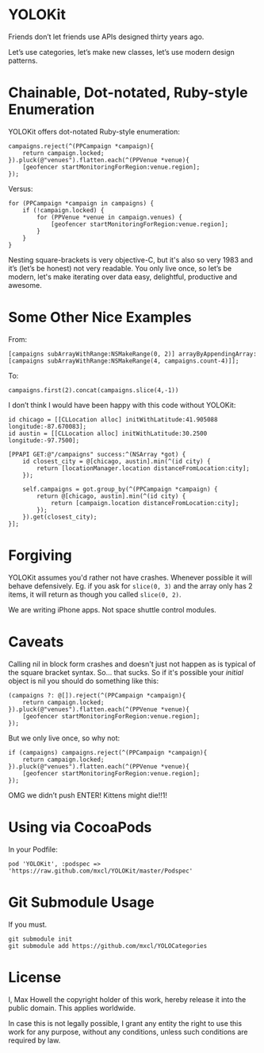 YOLOKit
=======
Friends don’t let friends use APIs designed thirty years ago.

Let’s use categories, let’s make new classes, let’s use modern design patterns.

Chainable, Dot-notated, Ruby-style Enumeration
==============================================
YOLOKit offers dot-notated Ruby-style enumeration:

```objc
campaigns.reject(^(PPCampaign *campaign){
    return campaign.locked;
}).pluck(@"venues").flatten.each(^(PPVenue *venue){
    [geofencer startMonitoringForRegion:venue.region];
});
```

Versus:

```objc
for (PPCampaign *campaign in campaigns) {
    if (!campaign.locked) {
        for (PPVenue *venue in campaign.venues) {
            [geofencer startMonitoringForRegion:venue.region];
        }
    }
}
```

Nesting square-brackets is very objective-C, but it's also so very 1983 and
it’s (let’s be honest) not very readable. You only live once, so let’s be
modern, let's make iterating over data easy, delightful, productive and awesome.

Some Other Nice Examples
========================
From:

```objc
[campaigns subArrayWithRange:NSMakeRange(0, 2)] arrayByAppendingArray:[campaigns subArrayWithRange:NSMakeRange(4, campaigns.count-4)]];
```

To:

```objc
campaigns.first(2).concat(campaigns.slice(4,-1))
```

I don’t think I would have been happy with this code without YOLOKit:

```objc
id chicago = [[CLLocation alloc] initWithLatitude:41.905088 longitude:-87.670083];
id austin = [[CLLocation alloc] initWithLatitude:30.2500 longitude:-97.7500];

[PPAPI GET:@"/campaigns" success:^(NSArray *got) {
    id closest_city = @[chicago, austin].min(^(id city) {
        return [locationManager.location distanceFromLocation:city];
    });

    self.campaigns = got.group_by(^(PPCampaign *campaign) {
        return @[chicago, austin].min(^(id city) {
            return [campaign.location distanceFromLocation:city];
        });
    }).get(closest_city);
}];
```

Forgiving
=========
YOLOKit assumes you'd rather not have crashes. Whenever possible it will behave
defensively. Eg. if you ask for `slice(0, 3)` and the array only has 2 items, it
will return as though you called `slice(0, 2)`.

We are writing iPhone apps. Not space shuttle control modules.

Caveats
=======
Calling nil in block form crashes and doesn't just not happen as is
typical of the square bracket syntax. So… that sucks. So if it's possible your
*initial* object is nil you should do something like this:

```objc
(campaigns ?: @[]).reject(^(PPCampaign *campaign){
    return campaign.locked;
}).pluck(@"venues").flatten.each(^(PPVenue *venue){
    [geofencer startMonitoringForRegion:venue.region];
});
```

But we only live once, so why not:

```objc
if (campaigns) campaigns.reject(^(PPCampaign *campaign){
    return campaign.locked;
}).pluck(@"venues").flatten.each(^(PPVenue *venue){
    [geofencer startMonitoringForRegion:venue.region];
});
```

OMG we didn’t push ENTER! Kittens might die!!1!

Using via CocoaPods
===================
In your Podfile:

    pod 'YOLOKit', :podspec => 'https://raw.github.com/mxcl/YOLOKit/master/Podspec'

Git Submodule Usage
===================
If you must.

    git submodule init
    git submodule add https://github.com/mxcl/YOLOCategories


License
=======
I, Max Howell the copyright holder of this work, hereby release it into the
public domain. This applies worldwide.

In case this is not legally possible, I grant any entity the right to use this
work for any purpose, without any conditions, unless such conditions are
required by law.
